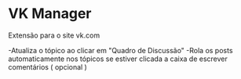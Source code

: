 # VK Manager

Extensão para o site vk.com

-Atualiza o tópico ao clicar em "Quadro de Discussão"
-Rola os posts automaticamente nos tópicos se estiver clicada a caixa de escrever comentários ( opcional )
